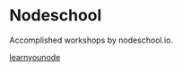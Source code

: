 # Nodeschool
Accomplished workshops by nodeschool.io.

[learnyounode](https://github.com/RusPosevkin/nodeschool/tree/master/learnyounode)
